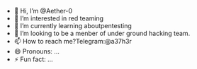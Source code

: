 - 👋 Hi, I’m @Aether-0
- 👀 I’m interested in red teaming
- 🌱 I’m currently learning aboutpentesting
- 💞️ I’m looking to be a menber of under ground hacking team.
- 📫 How to reach me?Telegram:@a37h3r
- 😄 Pronouns: ...
- ⚡ Fun fact: ...

<!---
Aether-0/Aether-0 is a ✨ special ✨ repository because its `README.md` (this file) appears on your GitHub profile.
You can click the Preview link to take a look at your changes.
--->

